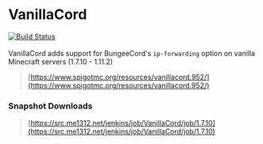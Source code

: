 # VanillaCord
[![Build Status](https://src.me1312.net/jenkins/job/VanillaCord/job/1.7.10/badge/icon)](https://src.me1312.net/jenkins/job/VanillaCord/job/1.7.10/)<br>
<br>
VanillaCord adds support for BungeeCord's `ip-forwarding` option on vanilla Minecraft servers (1.7.10 - 1.11.2)
> [https://www.spigotmc.org/resources/vanillacord.952/](https://www.spigotmc.org/resources/vanillacord.952/)

### Snapshot Downloads
> [https://src.me1312.net/jenkins/job/VanillaCord/job/1.7.10](https://src.me1312.net/jenkins/job/VanillaCord/job/1.7.10)
